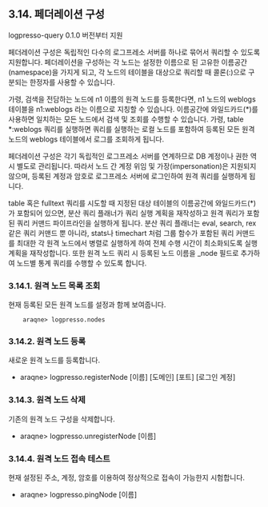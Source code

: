 ## 3.14. 페더레이션 구성

logpresso-query 0.1.0 버전부터 지원

페더레이션 구성은 독립적인 다수의 로그프레소 서버를 하나로 묶어서 쿼리할 수 있도록 지원합니다. 페더레이션을 구성하는 각 노드는 설정한 이름으로 된 고유한 이름공간(namespace)을 가지게 되고, 각 노드의 테이블을 대상으로 쿼리할 때 콜론(:)으로 구분되는 한정자를 사용할 수 있습니다.

가령, 검색을 전담하는 노드에 n1 이름의 원격 노드를 등록한다면, n1 노드의 weblogs 테이블을 n1:weblogs 라는 이름으로 지칭할 수 있습니다. 이름공간에 와일드카드(*)를 사용하면 일치하는 모든 노드에서 검색 및 조회를 수행할 수 있습니다. 가령, table *:weblogs 쿼리를 실행하면 쿼리를 실행하는 로컬 노드를 포함하여 등록된 모든 원격 노드의 weblogs 테이블에서 로그를 조회하게 됩니다.

페더레이션 구성은 각기 독립적인 로그프레소 서버를 연계하므로 DB 계정이나 권한 역시 별도로 관리됩니다. 따라서 노드 간 계정 위임 및 가장(impersonation)은 지원되지 않으며, 등록된 계정과 암호로 로그프레소 서버에 로그인하여 원격 쿼리를 실행하게 됩니다.

table 혹은 fulltext 쿼리를 시도할 때 지정된 대상 테이블의 이름공간에 와일드카드(*)가 포함되어 있으면, 분산 쿼리 플래너가 쿼리 실행 계획을 재작성하고 원격 쿼리가 포함된 쿼리 커맨드 파이프라인을 실행하게 됩니다. 분산 쿼리 플래너는 eval, search, rex 같은 쿼리 커맨드 뿐 아니라, stats나 timechart 처럼 그룹 함수가 포함된 쿼리 커맨드를 최대한 각 원격 노드에서 병렬로 실행하게 하여 전체 수행 시간이 최소화되도록 실행 계획을 재작성합니다. 또한 원격 노드 쿼리 시 등록된 노드 이름을 _node 필드로 추가하여 노드별 통계 쿼리를 수행할 수 있도록 합니다.

### 3.14.1.  원격 노드 목록 조회

현재 등록된 모든 원격 노드를 설정과 함께 보여줍니다.

~~~
	araqne> logpresso.nodes
~~~

### 3.14.2.  원격 노드 등록

새로운 원격 노드를 등록합니다.


* araqne> logpresso.registerNode [이름] [도메인] [포트] [로그인 계정]


### 3.14.3. 원격 노드 삭제

기존의 원격 노드 구성을 삭제합니다.

* araqne> logpresso.unregisterNode [이름]



### 3.14.4. 원격 노드 접속 테스트

현재 설정된 주소, 계정, 암호를 이용하여 정상적으로 접속이 가능한지 시험합니다.

* araqne> logpresso.pingNode [이름]



